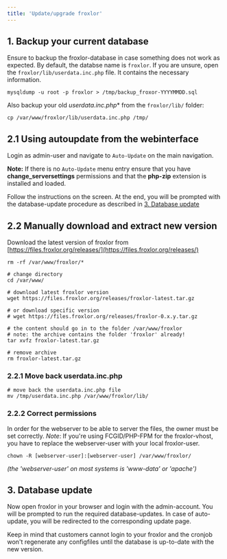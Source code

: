 ```yaml
---
title: 'Update/upgrade froxlor'
---
```


## 1. Backup your current database

Ensure to backup the froxlor-database in case something does not work as expected. By default, the databse name is `froxlor`. If you are unsure, open the `froxlor/lib/userdata.inc.php` file. It contains the necessary information.

````shell
mysqldump -u root -p froxlor > /tmp/backup_froxor-YYYYMMDD.sql
````

Also backup your old *userdata.inc.php** from the `froxlor/lib/` folder:

````shell
cp /var/www/froxlor/lib/userdata.inc.php /tmp/
````

## 2.1 Using autoupdate from the webinterface

Login as admin-user and navigate to `Auto-Update` on the main navigation.

<div class="bg-yellow-200 text-grey-dk-300 p-3 mt-3"><b>Note:</b> If there is no <code>Auto-Update</code> menu entry ensure that you have <b>change_serversettings</b> permissions and that the <b>php-zip</b> extension is installed and loaded.</div>

Follow the instructions on the screen. At the end, you will be prompted with the database-update procedure as described in [3. Database update](/general/update/index.html#3-database-update)

## 2.2 Manually download and extract new version

Download the latest version of froxlor from [https://files.froxlor.org/releases/](https://files.froxlor.org/releases/)

````shell
rm -rf /var/www/froxlor/*

# change directory
cd /var/www/

# download latest froxlor version
wget https://files.froxlor.org/releases/froxlor-latest.tar.gz

# or download specific version
# wget https://files.froxlor.org/releases/froxlor-0.x.y.tar.gz

# the content should go in to the folder /var/www/froxlor 
# note: the archive contains the folder 'froxlor' already!
tar xvfz froxlor-latest.tar.gz

# remove archive
rm froxlor-latest.tar.gz
````

### 2.2.1 Move back userdata.inc.php

````shell
# move back the userdata.inc.php file
mv /tmp/userdata.inc.php /var/www/froxlor/lib/
````

### 2.2.2 Correct permissions

In order for the webserver to be able to server the files, the owner must be set correctly.
*Note*: If you're using FCGID/PHP-FPM for the froxlor-vhost, you have to replace the webserver-user with your local froxlor-user.

````shell
chown -R [webserver-user]:[webserver-user] /var/www/froxlor/
````

*(the 'webserver-user' on most systems is 'www-data' or 'apache')*

## 3. Database update

Now open froxlor in your browser and login with the admin-account. You will be prompted to run the required database-updates. In case of auto-update, you will be redirected to the corresponding update page.

Keep in mind that customers cannot login to your froxlor and the cronjob won't regenerate any configfiles until the database is up-to-date with the new version.